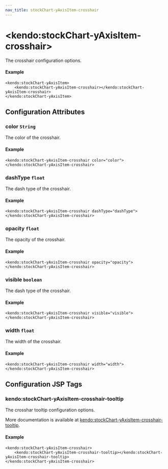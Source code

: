 ```yaml
---
nav_title: stockChart-yAxisItem-crosshair
---
```


# \<kendo:stockChart-yAxisItem-crosshair\>

The crosshair configuration options.

#### Example
    <kendo:stockChart-yAxisItem>
        <kendo:stockChart-yAxisItem-crosshair></kendo:stockChart-yAxisItem-crosshair>
    </kendo:stockChart-yAxisItem>

## Configuration Attributes

### color `String`

The color of the crosshair.

#### Example
    <kendo:stockChart-yAxisItem-crosshair color="color">
    </kendo:stockChart-yAxisItem-crosshair>

### dashType `float`

The dash type of the crosshair.

#### Example
    <kendo:stockChart-yAxisItem-crosshair dashType="dashType">
    </kendo:stockChart-yAxisItem-crosshair>

### opacity `float`

The opacity of the crosshair.

#### Example
    <kendo:stockChart-yAxisItem-crosshair opacity="opacity">
    </kendo:stockChart-yAxisItem-crosshair>

### visible `boolean`

The dash type of the crosshair.

#### Example
    <kendo:stockChart-yAxisItem-crosshair visible="visible">
    </kendo:stockChart-yAxisItem-crosshair>

### width `float`

The width of the crosshair.

#### Example
    <kendo:stockChart-yAxisItem-crosshair width="width">
    </kendo:stockChart-yAxisItem-crosshair>


##  Configuration JSP Tags

### kendo:stockChart-yAxisItem-crosshair-tooltip

The crosshar tooltip configuration options.

More documentation is available at [kendo:stockChart-yAxisItem-crosshair-tooltip](stockchart/yaxisitem-crosshair-tooltip).

#### Example

    <kendo:stockChart-yAxisItem-crosshair>
        <kendo:stockChart-yAxisItem-crosshair-tooltip></kendo:stockChart-yAxisItem-crosshair-tooltip>
    </kendo:stockChart-yAxisItem-crosshair>

